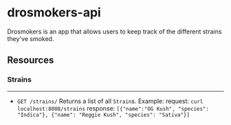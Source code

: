 # drosmokers-api
Drosmokers is an app that allows users to keep track of the different strains they've smoked.

## Resources

### Strains
------------------------------------------------------------------------
- `GET /strains/`   Returns a list of all `Strain`s.
  Example:
    request: `curl localhost:8008/strains`
    response: `[{"name":"OG Kush", "species": "Indica"},
                {"name": "Reggie Kush", "species": "Sativa"}]`
